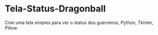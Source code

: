 # Tela-Status-Dragonball
 Criei uma tela simples para ver o status dos guerreiros, Python, Tkinter, Pillow.
